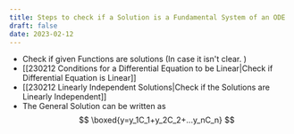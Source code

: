 ```yaml
---
title: Steps to check if a Solution is a Fundamental System of an ODE
draft: false
date: 2023-02-12
---
```


- Check if given Functions are solutions (In case it isn't clear. )
- [[230212 Conditions for a Differential Equation to be Linear|Check if Differential Equation is Linear]]
- [[230212 Linearly Independent Solutions|Check if the Solutions are Linearly Independent]]
- The General Solution can be written as 
$$
\boxed{y=y_1C_1+y_2C_2+...y_nC_n}
$$



